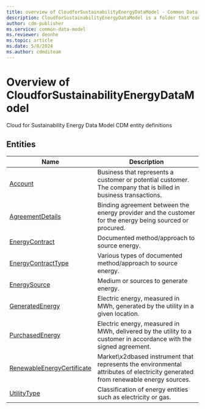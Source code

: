 ```yaml
---
title: overview of CloudforSustainabilityEnergyDataModel - Common Data Model | Microsoft Docs
description: CloudforSustainabilityEnergyDataModel is a folder that contains standard entities related to the Common Data Model.
author: cdm-publisher
ms.service: common-data-model
ms.reviewer: deonhe
ms.topic: article
ms.date: 5/8/2024
ms.author: cdmditeam
---
```


# Overview of CloudforSustainabilityEnergyDataModel

Cloud for Sustainability Energy Data Model CDM entity definitions  

## Entities

|Name|Description|
|---|---|
|[Account](Account.md)|Business that represents a customer or potential customer\. The company that is billed in business transactions\.|
|[AgreementDetails](AgreementDetails.md)|Binding agreement between the energy provider and the customer for the energy being sourced or procured\.|
|[EnergyContract](EnergyContract.md)|Documented method/approach to source energy\.|
|[EnergyContractType](EnergyContractType.md)|Various types of documented method/approach to source energy\.|
|[EnergySource](EnergySource.md)|Medium or sources to generate energy\.|
|[GeneratedEnergy](GeneratedEnergy.md)|Electric energy, measured in MWh, generated by the utility in a given location\.|
|[PurchasedEnergy](PurchasedEnergy.md)|Electric energy, measured in MWh, delivered by the utility to a customer in accordance with the signed agreement\.|
|[RenewableEnergyCertificate](RenewableEnergyCertificate.md)|Market\x2dbased instrument that represents the environmental attributes of electricity generated from renewable energy sources\.|
|[UtilityType](UtilityType.md)|Classification of energy entities such as electricity or gas\.|
